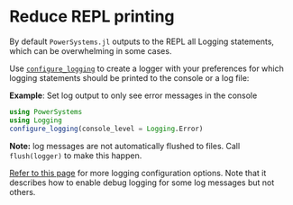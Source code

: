 # Reduce REPL printing

By default `PowerSystems.jl` outputs to the REPL all Logging statements, which can be
overwhelming in some cases. 

Use [`configure_logging`](@ref) to create a logger with your preferences for which logging
statements should be printed to the console or a log file:

**Example**: Set log output to only see error messages in the console

```julia
using PowerSystems
using Logging
configure_logging(console_level = Logging.Error)
```

**Note:** log messages are not automatically flushed to files. Call
`flush(logger)` to make this happen.

[Refer to this
page](https://nrel-sienna.github.io/InfrastructureSystems.jl/stable/dev_guide/logging/#Use-Cases)
for more logging configuration options. Note that it describes how to enable
debug logging for some log messages but not others.

